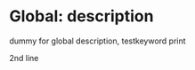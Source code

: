 Global: description
=========================

dummy for global description, testkeyword print


2nd line
